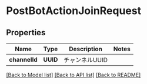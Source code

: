 # PostBotActionJoinRequest

## Properties
Name | Type | Description | Notes
------------ | ------------- | ------------- | -------------
**channelId** | **UUID** | チャンネルUUID | 

[[Back to Model list]](../README.md#documentation-for-models) [[Back to API list]](../README.md#documentation-for-api-endpoints) [[Back to README]](../README.md)


